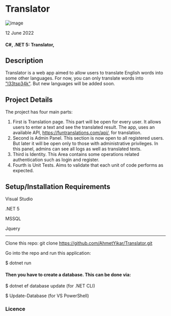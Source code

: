 # Translator
![image](https://user-images.githubusercontent.com/58369826/173206661-8771a820-3739-4087-a165-e9b5a7037952.png)

12 June 2022

#### C#, .NET 5: Translator, 

## Description
Translator is a web app aimed to allow users to translate English words into some other languages. For now, you can only translate words into ["l33tsp34k"](https://en.wikipedia.org/wiki/Leet). But new languages will be added soon.

## Project Details

The project has four main parts:

1. First is Translation page. This part will be open for every user. It allows users to enter a text and see the translated result. The app, uses an available API, https://funtranslations.com/api/, for translation.
2. Second is Admin Panel. This section is now open to all registered users. But later it will be open only to those with administrative privileges. In this panel, admins can see all logs as well as translated texts.
3. Third is Identity. This Area contains some operations related authentication such as login and register. 
4. Fourth is Unit Tests. Aims to validate that each unit of code performs as expected.

## Setup/Installation Requirements

Visual Studio

.NET 5

MSSQL

Jquery

----

Clone this repo: git clone https://github.com/AhmetYikar/Translator.git

Go into the repo and run this application:

$ dotnet run

#### Then you have to create a database. This can be done via:

$ dotnet ef database update (for .NET CLI)

$ Update-Database (for VS PowerShell)

### Licence


